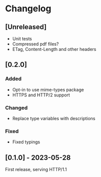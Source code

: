 # Changelog

## [Unreleased]

- Unit tests
- Compressed pdf files?
- ETag, Content-Length and other headers


## [0.2.0]

### Added
- Opt-in to use mime-types package
- HTTPS and HTTP/2 support

### Changed
- Replace type variables with descriptions

### Fixed
- Fixed typings


## [0.1.0] - 2023-05-28

First release, serving HTTP/1.1
